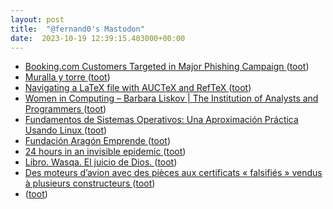 ```yaml
---
layout: post
title:  "@fernand0's Mastodon"
date:  2023-10-19 12:39:15.403000+00:00
---
```

*  [Booking.com Customers Targeted in Major Phishing Campaign ](https://www.infosecurity-magazine.com/news/bookingcom-customers-targeted) ([toot](https://mastodon.social/@fernand0/111261722568074513))
*  [Muralla y torre ](https://www.flickr.com/photos/fernand0/53267118546) ([toot](https://mastodon.social/@fernand0/111261518588538205))
*  [Navigating a LaTeX file with AUCTeX and RefTeX ](https://www.johndcook.com/blog/2023/09/23/navigating-latex) ([toot](https://mastodon.social/@fernand0/111261468458243923))
*  [Women in Computing – Barbara Liskov \| The Institution of Analysts and Programmers ](https://www.iap.org.uk/main/women-in-computing-barbara-liskov) ([toot](https://mastodon.social/@fernand0/111261170978848043))
*  [Fundamentos de Sistemas Operativos: Una Aproximación Práctica Usando Linux ](https://honecomp.github.io/librossoo.htm) ([toot](https://mastodon.social/@fernand0/111260870812471304))
*  [
        Fundación Aragón Emprende     ](https://aragonemprende.com/sea/actividad/hola-sea2023) ([toot](https://mastodon.social/@fernand0/111260697836432544))
*  [24 hours in an invisible epidemic ](https://pudding.cool/2023/09/invisible-epidemic) ([toot](https://mastodon.social/@fernand0/111260592142197688))
*  [Libro. Wasqa. El juicio de Dios. ](https://fotografiasenmovimiento.wordpress.com/2023/10/04/libro-wasqa-el-juicio-de-dios) ([toot](https://mastodon.social/@fernand0/111260586268307765))
*  [Des moteurs d’avion avec des pièces aux certificats « falsifiés » vendus à plusieurs constructeurs ](https://www.leparisien.fr/economie/des-moteurs-davion-avec-des-pieces-aux-certificats-falsifies-vendus-a-plusieurs-constructeurs-04-09-2023-QDO3TFGL4BEZJNRYY5UWASA3XQ.ph) ([toot](https://mastodon.social/@fernand0/111260112431972544))
*  [ ](https://mastodon.social/@macosas) ([toot](https://mastodon.social/@fernand0/111260063790014254))
